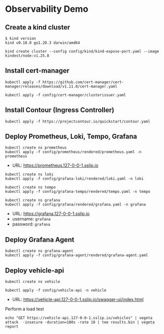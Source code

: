 # Observability Demo

## Create a kind cluster
```
$ kind version
kind v0.18.0 go1.20.3 darwin/amd64
```

```
kind create cluster --config config/kind/kind-expose-port.yaml --image kindest/node:v1.25.8
```

## Install cert-manager

```
kubectl apply -f https://github.com/cert-manager/cert-manager/releases/download/v1.11.0/cert-manager.yaml
```

```
kubectl apply -f config/cert-manager/clusterissuer.yaml
```

## Install Contour (Ingress Controller)

```
kubectl apply -f https://projectcontour.io/quickstart/contour.yaml
```

## Deploy Prometheus, Loki, Tempo, Grafana

```
kubectl create ns prometheus
kubectl apply -f config/prometheus/rendered/prometheus.yaml -n prometheus
```

* URL: https://prometheus.127-0-0-1.sslip.io


```
kubectl create ns loki
kubectl apply -f config/grafana-loki/rendered/loki.yaml -n loki
```

```
kubectl create ns tempo
kubectl apply -f config/grafana-tempo/rendered/tempo.yaml -n tempo
```

```
kubectl create ns grafana
kubectl apply -f config/grafana/rendered/grafana.yaml -n grafana
```

* URL: https://grafana.127-0-0-1.sslip.io
* username: `grafana`
* password: `grafana`

## Deploy Grafana Agent

```
kubectl create ns grafana-agent
kubectl apply -f config/grafana-agent/rendered/grafana-agent.yaml
```

## Deploy vehicle-api

```
kubectl create ns vehicle
```

```
kubectl apply -f config/vehicle-api -n vehicle
```

* URL: https://vehicle-api.127-0-0-1.sslip.io/swagger-ui/index.html


Perform a load test

```
echo "GET https://vehicle-api.127-0-0-1.sslip.io/vehicles" | vegeta attack  -insecure -duration=180s -rate 10 | tee results.bin | vegeta report
```

